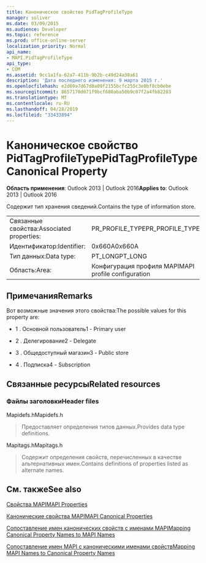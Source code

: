 ```yaml
---
title: Каноническое свойство PidTagProfileType
manager: soliver
ms.date: 03/09/2015
ms.audience: Developer
ms.topic: reference
ms.prod: office-online-server
localization_priority: Normal
api_name:
- MAPI.PidTagProfileType
api_type:
- COM
ms.assetid: 9cc1a1fa-62a7-411b-9b2b-c49d24a38a61
description: 'Дата последнего изменения: 9 марта 2015 г.'
ms.openlocfilehash: e2d69a7d67d0a09f2155bcfc255c3e0bf8cb0ebe
ms.sourcegitcommit: 8657170d071f9bcf680aba50b9c07f2a4fb82283
ms.translationtype: MT
ms.contentlocale: ru-RU
ms.lasthandoff: 04/28/2019
ms.locfileid: "33433894"
---
```

# <a name="pidtagprofiletype-canonical-property"></a><span data-ttu-id="68cdb-103">Каноническое свойство PidTagProfileType</span><span class="sxs-lookup"><span data-stu-id="68cdb-103">PidTagProfileType Canonical Property</span></span>

  
  
<span data-ttu-id="68cdb-104">**Область применения**: Outlook 2013 | Outlook 2016</span><span class="sxs-lookup"><span data-stu-id="68cdb-104">**Applies to**: Outlook 2013 | Outlook 2016</span></span> 
  
<span data-ttu-id="68cdb-105">Содержит тип хранения сведений.</span><span class="sxs-lookup"><span data-stu-id="68cdb-105">Contains the type of information store.</span></span>
  
|||
|:-----|:-----|
|<span data-ttu-id="68cdb-106">Связанные свойства:</span><span class="sxs-lookup"><span data-stu-id="68cdb-106">Associated properties:</span></span>  <br/> |<span data-ttu-id="68cdb-107">PR_PROFILE_TYPE</span><span class="sxs-lookup"><span data-stu-id="68cdb-107">PR_PROFILE_TYPE</span></span>  <br/> |
|<span data-ttu-id="68cdb-108">Идентификатор:</span><span class="sxs-lookup"><span data-stu-id="68cdb-108">Identifier:</span></span>  <br/> |<span data-ttu-id="68cdb-109">0x660A</span><span class="sxs-lookup"><span data-stu-id="68cdb-109">0x660A</span></span>  <br/> |
|<span data-ttu-id="68cdb-110">Тип данных:</span><span class="sxs-lookup"><span data-stu-id="68cdb-110">Data type:</span></span>  <br/> |<span data-ttu-id="68cdb-111">PT_LONG</span><span class="sxs-lookup"><span data-stu-id="68cdb-111">PT_LONG</span></span>  <br/> |
|<span data-ttu-id="68cdb-112">Область:</span><span class="sxs-lookup"><span data-stu-id="68cdb-112">Area:</span></span>  <br/> |<span data-ttu-id="68cdb-113">Конфигурация профиля MAPI</span><span class="sxs-lookup"><span data-stu-id="68cdb-113">MAPI profile configuration</span></span>  <br/> |
   
## <a name="remarks"></a><span data-ttu-id="68cdb-114">Примечания</span><span class="sxs-lookup"><span data-stu-id="68cdb-114">Remarks</span></span>

<span data-ttu-id="68cdb-115">Вот возможные значения этого свойства:</span><span class="sxs-lookup"><span data-stu-id="68cdb-115">The possible values for this property are:</span></span>
  
- <span data-ttu-id="68cdb-116">1 . Основной пользователь</span><span class="sxs-lookup"><span data-stu-id="68cdb-116">1 - Primary user</span></span>
    
- <span data-ttu-id="68cdb-117">2 . Делегирование</span><span class="sxs-lookup"><span data-stu-id="68cdb-117">2 - Delegate</span></span>
    
- <span data-ttu-id="68cdb-118">3 . Общедоступный магазин</span><span class="sxs-lookup"><span data-stu-id="68cdb-118">3 - Public store</span></span>
    
- <span data-ttu-id="68cdb-119">4 . Подписка</span><span class="sxs-lookup"><span data-stu-id="68cdb-119">4 - Subscription</span></span>
    
## <a name="related-resources"></a><span data-ttu-id="68cdb-120">Связанные ресурсы</span><span class="sxs-lookup"><span data-stu-id="68cdb-120">Related resources</span></span>

### <a name="header-files"></a><span data-ttu-id="68cdb-121">Файлы заголовки</span><span class="sxs-lookup"><span data-stu-id="68cdb-121">Header files</span></span>

<span data-ttu-id="68cdb-122">Mapidefs.h</span><span class="sxs-lookup"><span data-stu-id="68cdb-122">Mapidefs.h</span></span>
  
> <span data-ttu-id="68cdb-123">Предоставляет определения типов данных.</span><span class="sxs-lookup"><span data-stu-id="68cdb-123">Provides data type definitions.</span></span>
    
<span data-ttu-id="68cdb-124">Mapitags.h</span><span class="sxs-lookup"><span data-stu-id="68cdb-124">Mapitags.h</span></span>
  
> <span data-ttu-id="68cdb-125">Содержит определения свойств, перечисленных в качестве альтернативных имен.</span><span class="sxs-lookup"><span data-stu-id="68cdb-125">Contains definitions of properties listed as alternate names.</span></span>
    
## <a name="see-also"></a><span data-ttu-id="68cdb-126">См. также</span><span class="sxs-lookup"><span data-stu-id="68cdb-126">See also</span></span>



[<span data-ttu-id="68cdb-127">Свойства MAPI</span><span class="sxs-lookup"><span data-stu-id="68cdb-127">MAPI Properties</span></span>](mapi-properties.md)
  
[<span data-ttu-id="68cdb-128">Канонические свойства MAPI</span><span class="sxs-lookup"><span data-stu-id="68cdb-128">MAPI Canonical Properties</span></span>](mapi-canonical-properties.md)
  
[<span data-ttu-id="68cdb-129">Сопоставление имен канонических свойств с именами MAPI</span><span class="sxs-lookup"><span data-stu-id="68cdb-129">Mapping Canonical Property Names to MAPI Names</span></span>](mapping-canonical-property-names-to-mapi-names.md)
  
[<span data-ttu-id="68cdb-130">Сопоставление имен MAPI с каноническими именами свойств</span><span class="sxs-lookup"><span data-stu-id="68cdb-130">Mapping MAPI Names to Canonical Property Names</span></span>](mapping-mapi-names-to-canonical-property-names.md)

